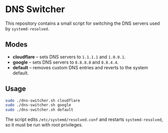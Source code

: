 # DNS Switcher

This repository contains a small script for switching the DNS servers used by `systemd-resolved`.

## Modes

- **cloudflare** – sets DNS servers to `1.1.1.1` and `1.0.0.1`.
- **google** – sets DNS servers to `8.8.8.8` and `8.8.4.4`.
- **default** – removes custom DNS entries and reverts to the system default.

## Usage

```bash
sudo ./dns-switcher.sh cloudflare
sudo ./dns-switcher.sh google
sudo ./dns-switcher.sh default
```

The script edits `/etc/systemd/resolved.conf` and restarts `systemd-resolved`,
so it must be run with root privileges.
